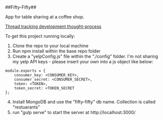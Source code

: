 ##Fifty-Fifty##

App for table sharing at a coffee shop. 

[Thread tracking development thought-process](https://github.com/chasestarr/ideas/issues/5)

To get this project running locally:


1. Clone the repo to your local machine
2. Run npm install within the base repo folder
3. Create a "yelpConfig.js" file within the "./config" folder. I'm not sharing my yelp API keys - please insert your own into a js object like below:
```
module.exports = {
    consumer_key: <CONSUMER_KEY>,
    consumer_secret: <CONSUMER_SECRET>,
    token: <TOKEN>,
    token_secret: <TOKEN_SECRET
};
```
4. Install MongoDB and use the "fifty-fifty" db name. Collection is called "restuarants"
5. run "gulp serve" to start the server at http://localhost:3000/


